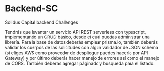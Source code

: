 # Backend-SC
Solidus Capital backend Challenges

Tendrás que levantar un servicio API REST serverless con typescript, implementando un CRUD básico, desde el cual puedas administrar una librería. Para la base de datos deberás emplear prisma.io, también deberás validar los cuerpos de las solicitudes con algún validador de JSON schema (si eliges AWS como proveedor de despliegue puedes hacerlo por API Gateway) y por último deberás hacer manejo de errores así como el manejo de CORS. También deberas agregar páginado y busqueda para el listado.
